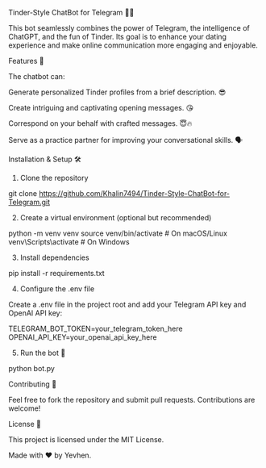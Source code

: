 Tinder-Style ChatBot for Telegram 🚀🔥

This bot seamlessly combines the power of Telegram, the intelligence of ChatGPT, and the fun of Tinder. Its goal is to enhance your dating experience and make online communication more engaging and enjoyable.

Features 🎉

The chatbot can:

Generate personalized Tinder profiles from a brief description. 😎

Create intriguing and captivating opening messages. 😘

Correspond on your behalf with crafted messages. 😇🔥

Serve as a practice partner for improving your conversational skills. 🗣️

Installation & Setup 🛠️

1. Clone the repository

git clone https://github.com/Khalin7494/Tinder-Style-ChatBot-for-Telegram.git

2. Create a virtual environment (optional but recommended)

python -m venv venv
source venv/bin/activate  # On macOS/Linux
venv\Scripts\activate    # On Windows

3. Install dependencies

pip install -r requirements.txt

4. Configure the .env file

Create a .env file in the project root and add your Telegram API key and OpenAI API key:

TELEGRAM_BOT_TOKEN=your_telegram_token_here
OPENAI_API_KEY=your_openai_api_key_here

5. Run the bot 🚀

python bot.py

Contributing 🤝

Feel free to fork the repository and submit pull requests. Contributions are welcome!

License 📜

This project is licensed under the MIT License.

Made with ❤️ by Yevhen.
